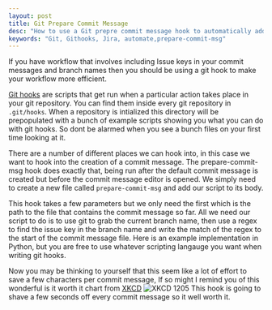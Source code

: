 ```yaml
---
layout: post
title: Git Prepare Commit Message
desc: "How to use a Git prepre commit message hook to automatically add your issue key to your commit message"
keywords: "Git, Githooks, Jira, automate,prepare-commit-msg"
---
```


If you have workflow that involves including Issue keys in your commit messages and branch names then you should be using a git hook to make your workflow more efficient.

[Git hooks](https://git-scm.com/book/en/v2/Customizing-Git-Git-Hooks) are scripts that get run when a particular action takes place in your git repository.
You can find them inside every git repository in `.git/hooks`. When a repository is intialized this directory will be prepopulated with a bunch of example scripts showing you what you can do with git hooks.
So dont be alarmed when you see a bunch files on your first time looking at it.

There are a number of different places we can hook into, in this case we want to hook into the creation of a commit message. The prepare-commit-msg hook does exactly that,
being run after the default commit message is created but before the commit message editor is opened. We simply need to create a new file called `prepare-commit-msg` and add our script to its body.

This hook takes a few parameters but we only need the first which is the path to the file that contains the commit message so far. 
All we need our script to do is to use git to grab the current branch name, then use a regex to find the issue key in the branch name and write the match of the regex to the start of the commit message file.
Here is an example implementation in Python, but you are free to use whatever scripting langauge you want when writing git hooks. 

<script src="https://gist.github.com/DeepSpawn/7334e5dd6588ca58d7b5.js"></script>

Now you may be thinking to yourself that this seem like a lot of effort to save a few characters per commit message, If so might I remind you of this wonderful is it worth it chart from [XKCD](https://xkcd.com/)
 ![XKCD 1205](http://imgs.xkcd.com/comics/is_it_worth_the_time.png)
This hook is going to shave a few seconds off every commit message so it well worth it.